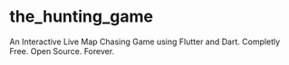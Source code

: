 # the_hunting_game

An Interactive Live Map Chasing Game using Flutter and Dart. Completly Free. Open Source. Forever.
